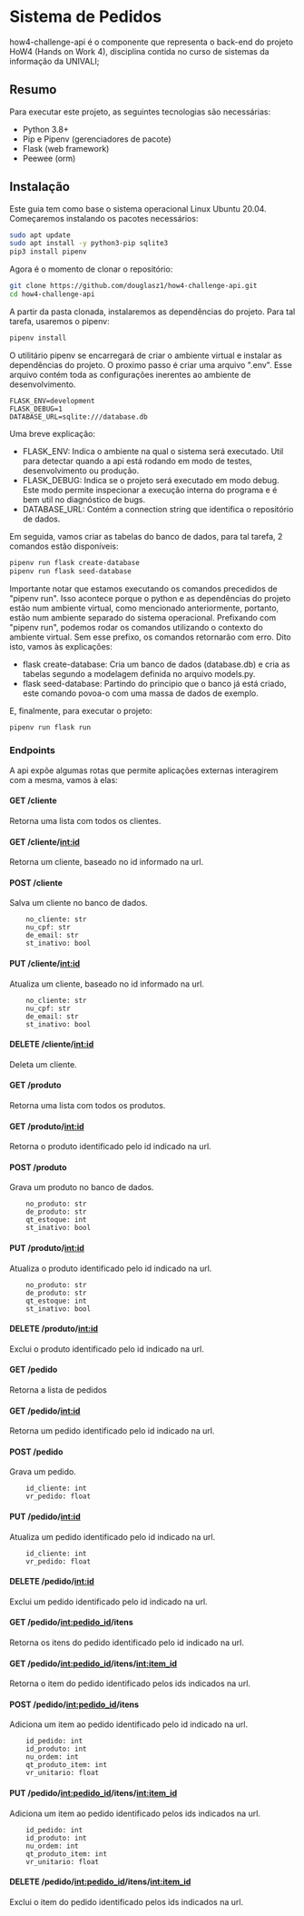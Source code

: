 # Sistema de Pedidos

how4-challenge-api é o componente que representa o back-end do projeto HoW4 (Hands on Work 4), disciplina contida no curso de sistemas da informação da UNIVALI;

## Resumo

Para executar este projeto, as seguintes tecnologias são necessárias:

- Python 3.8+
- Pip e Pipenv (gerenciadores de pacote)
- Flask (web framework)
- Peewee (orm)

## Instalação

Este guia tem como base o sistema operacional Linux Ubuntu 20.04.
Começaremos instalando os pacotes necessários:

```bash
sudo apt update
sudo apt install -y python3-pip sqlite3
pip3 install pipenv
```

Agora é o momento de clonar o repositório:

```bash
git clone https://github.com/douglasz1/how4-challenge-api.git 
cd how4-challenge-api
```

A partir da pasta clonada, instalaremos as dependências do projeto. Para tal tarefa, usaremos o pipenv:

```bash
pipenv install
```

O utilitário pipenv se encarregará de criar o ambiente virtual e instalar as dependências do projeto.
O proximo passo é criar uma arquivo ".env". Esse arquivo contém toda as configurações inerentes ao ambiente de desenvolvimento.

```text
FLASK_ENV=development
FLASK_DEBUG=1
DATABASE_URL=sqlite:///database.db
```

Uma breve explicação:

- FLASK_ENV: Indica o ambiente na qual o sistema será executado. Util para detectar quando a api está rodando em modo de testes, desenvolvimento ou produção.
- FLASK_DEBUG: Indica se o projeto será executado em modo debug. Este modo permite inspecionar a execução interna do programa e é bem util no diagnóstico de bugs.
- DATABASE_URL: Contém a connection string que identifica o repositório de dados.

Em seguida, vamos criar as tabelas do banco de dados, para tal tarefa, 2 comandos estão disponíveis:

```bash
pipenv run flask create-database
pipenv run flask seed-database
```

Importante notar que estamos executando os comandos precedidos de "pipenv run". Isso acontece porque o python e as dependências do projeto estão num ambiente virtual, como mencionado anteriormente, portanto, estão num ambiente separado do sistema operacional. Prefixando com "pipenv run", podemos rodar os comandos utilizando o contexto do ambiente virtual. Sem esse prefixo, os comandos retornarão com erro. Dito isto, vamos às explicações:

- flask create-database: Cria um banco de dados (database.db) e cria as tabelas segundo a modelagem definida no arquivo models.py.
- flask seed-database: Partindo do principio que o banco já está criado, este comando povoa-o com uma massa de dados de exemplo.

E, finalmente, para executar o projeto:

```bash
pipenv run flask run
```

### Endpoints

A api expõe algumas rotas que permite aplicações externas interagirem com a mesma, vamos à elas:

#### GET /cliente

Retorna uma lista com todos os clientes.

#### GET /cliente/<int:id>

Retorna um cliente, baseado no id informado na url.

#### POST /cliente

Salva um cliente no banco de dados.

```text
    no_cliente: str
    nu_cpf: str
    de_email: str
    st_inativo: bool
```

#### PUT /cliente/<int:id>

Atualiza um cliente, baseado no id informado na url.

```text
    no_cliente: str
    nu_cpf: str
    de_email: str
    st_inativo: bool
```

#### DELETE /cliente/<int:id>

Deleta um cliente.

#### GET /produto

Retorna uma lista com todos os produtos.

#### GET /produto/<int:id>

Retorna o produto identificado pelo id indicado na url.

#### POST /produto

Grava um produto no banco de dados.

```text
    no_produto: str
    de_produto: str
    qt_estoque: int
    st_inativo: bool
```

#### PUT /produto/<int:id>

Atualiza o produto identificado pelo id indicado na url.

```text
    no_produto: str
    de_produto: str
    qt_estoque: int
    st_inativo: bool
```

#### DELETE /produto/<int:id>

Exclui o produto identificado pelo id indicado na url.

#### GET /pedido

Retorna a lista de pedidos

#### GET /pedido/<int:id>

Retorna um pedido identificado pelo id indicado na url.

#### POST /pedido

Grava um pedido.

```text
    id_cliente: int
    vr_pedido: float
```

#### PUT /pedido/<int:id>

Atualiza um pedido identificado pelo id indicado na url.

```text
    id_cliente: int
    vr_pedido: float
```

#### DELETE /pedido/<int:id>

Exclui um pedido identificado pelo id indicado na url.

#### GET /pedido/<int:pedido_id>/itens

Retorna os itens do pedido identificado pelo id indicado na url.

#### GET /pedido/<int:pedido_id>/itens/<int:item_id>

Retorna o item do pedido identificado pelos ids indicados na url.

#### POST /pedido/<int:pedido_id>/itens

Adiciona um item ao pedido identificado pelo id indicado na url.

```text
    id_pedido: int
    id_produto: int
    nu_ordem: int
    qt_produto_item: int
    vr_unitario: float
```

#### PUT /pedido/<int:pedido_id>/itens/<int:item_id>

Adiciona um item ao pedido identificado pelos ids indicados na url.

```text
    id_pedido: int
    id_produto: int
    nu_ordem: int
    qt_produto_item: int
    vr_unitario: float
```

#### DELETE /pedido/<int:pedido_id>/itens/<int:item_id>

Exclui o item do pedido identificado pelos ids indicados na url.
